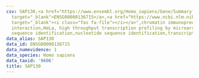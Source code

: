 ```yaml
---
csv: SAP130,<a href="https://www.ensembl.org/Homo_sapiens/Gene/Summary?db=core;g=ENSG00000136715"
  target="_blank">ENSG00000136715</a>,<a href="https://www.ncbi.nlm.nih.gov/pubmed/17216044"
  target="_blank"><i class="fas fa-file"></i></a>",chromatin immunoprecipitation assay,direct
  interaction,HeLa, high throughput transcription profiling by microarray,nucleotide
  sequence identification,nucleotide sequence identification,transcriptional regulation,
data_alias: SAP130
data_id: ENSG00000136715
data_numevidence: 1
data_species: Homo sapiens
data_taxid: '9606'
title: SAP130
---
```

